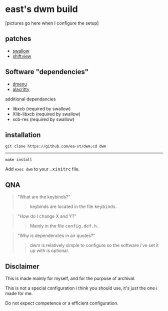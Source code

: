 east's dwm build
=================

[pictures go here when I configure the setup]


patches
-------
* [swallow](https://dwm.suckless.org/patches/swallow/)
* [shiftview](https://lists.suckless.org/dev/1104/7590.html)
 
Software "dependencies"
---------------------
* [dmenu](https://tools.suckless.org/dmenu/)
* [alacritty](https://github.com/alacritty/alacritty)


additional dependancies

* libxcb (required by swallow)
* Xlib-libxcb (required by swallow)
* xcb-res (required by swallow)

installation
------------


    git clone https://github.com/ea-st/dwm;cd dwm

 ------------------------------------------------

    make install

Add ```exec dwm``` to your <kbd>.xinitrc</kbd> file.



QNA
---
>"What are the keybinds?"
>>keybinds are located in the file <kbd>keybinds</kbd>.

>"How do I change X and Y?"
>>Mainly in the file <kbd>config.def.h</kbd>.

>"Why is dependencies in air quotes?"
>>dwm is relatively simple to configure so the software i've set it up with is optional.

Disclaimer
----------

This is made mainly for myself, and for the purpose of archival.

This is not a special configuration i think you should use, it's just the one i made for me.

Do not expect competence or a efficient configuration.
